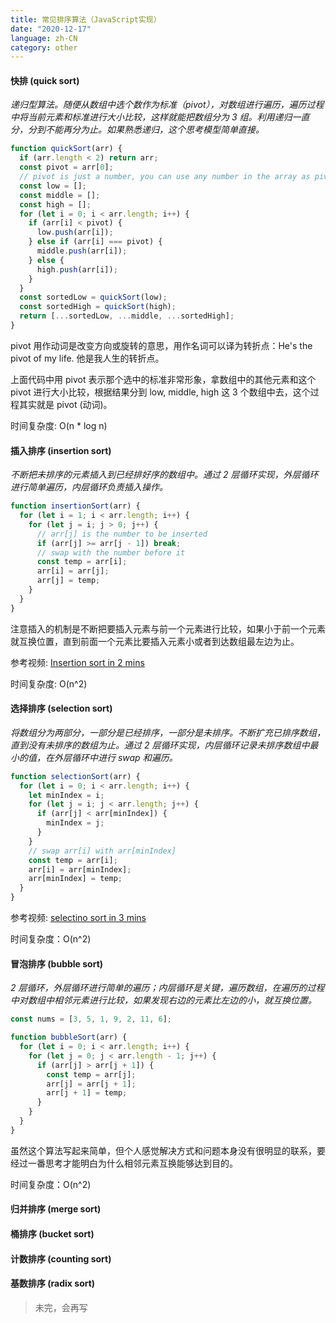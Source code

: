 ```yaml
---
title: 常见排序算法（JavaScript实现）
date: "2020-12-17"
language: zh-CN
category: other
---
```


#### 快排 (quick sort)

_递归型算法。随便从数组中选个数作为标准（pivot），对数组进行遍历，遍历过程中将当前元素和标准进行大小比较，这样就能把数组分为 3 组。利用递归一直分，分到不能再分为止。如果熟悉递归，这个思考模型简单直接。_

```javascript
function quickSort(arr) {
  if (arr.length < 2) return arr;
  const pivot = arr[0];
  // pivot is just a number, you can use any number in the array as pivot
  const low = [];
  const middle = [];
  const high = [];
  for (let i = 0; i < arr.length; i++) {
    if (arr[i] < pivot) {
      low.push(arr[i]);
    } else if (arr[i] === pivot) {
      middle.push(arr[i]);
    } else {
      high.push(arr[i]);
    }
  }
  const sortedLow = quickSort(low);
  const sortedHigh = quickSort(high);
  return [...sortedLow, ...middle, ...sortedHigh];
}
```

pivot 用作动词是改变方向或旋转的意思，用作名词可以译为转折点：He's the pivot of my life. 他是我人生的转折点。

上面代码中用 pivot 表示那个选中的标准非常形象，拿数组中的其他元素和这个 pivot 进行大小比较，根据结果分到 low, middle, high 这 3 个数组中去，这个过程其实就是 pivot (动词)。

时间复杂度: O(n \* log n)

#### 插入排序 (insertion sort)

_不断把未排序的元素插入到已经排好序的数组中。通过 2 层循环实现，外层循环进行简单遍历，内层循环负责插入操作。_

```javascript
function insertionSort(arr) {
  for (let i = 1; i < arr.length; i++) {
    for (let j = i; j > 0; j++) {
      // arr[j] is the number to be inserted
      if (arr[j] >= arr[j - 1]) break;
      // swap with the number before it
      const temp = arr[i];
      arr[i] = arr[j];
      arr[j] = temp;
    }
  }
}
```

注意插入的机制是不断把要插入元素与前一个元素进行比较，如果小于前一个元素就互换位置，直到前面一个元素比要插入元素小或者到达数组最左边为止。

参考视频: [Insertion sort in 2 mins](https://www.youtube.com/watch?v=JU767SDMDvA)

时间复杂度: O(n^2)

#### 选择排序 (selection sort)

_将数组分为两部分，一部分是已经排序，一部分是未排序。不断扩充已排序数组，直到没有未排序的数组为止。通过 2 层循环实现，内层循环记录未排序数组中最小的值，在外层循环中进行 swap 和遍历。_

```javascript
function selectionSort(arr) {
  for (let i = 0; i < arr.length; i++) {
    let minIndex = i;
    for (let j = i; j < arr.length; j++) {
      if (arr[j] < arr[minIndex]) {
        minIndex = j;
      }
    }
    // swap arr[i] with arr[minIndex]
    const temp = arr[i];
    arr[i] = arr[minIndex];
    arr[minIndex] = temp;
  }
}
```

参考视频: [selectino sort in 3 mins](https://www.youtube.com/watch?v=g-PGLbMth_g)

时间复杂度：O(n^2)

#### 冒泡排序 (bubble sort)

_2 层循环，外层循环进行简单的遍历；内层循环是关键，遍历数组，在遍历的过程中对数组中相邻元素进行比较，如果发现右边的元素比左边的小，就互换位置。_

```javascript
const nums = [3, 5, 1, 9, 2, 11, 6];

function bubbleSort(arr) {
  for (let i = 0; i < arr.length; i++) {
    for (let j = 0; j < arr.length - 1; j++) {
      if (arr[j] > arr[j + 1]) {
        const temp = arr[j];
        arr[j] = arr[j + 1];
        arr[j + 1] = temp;
      }
    }
  }
}
```

虽然这个算法写起来简单，但个人感觉解决方式和问题本身没有很明显的联系，要经过一番思考才能明白为什么相邻元素互换能够达到目的。

时间复杂度：O(n^2)

#### 归并排序 (merge sort)

#### 桶排序 (bucket sort)

#### 计数排序 (counting sort)

#### 基数排序 (radix sort)

> 未完，会再写
